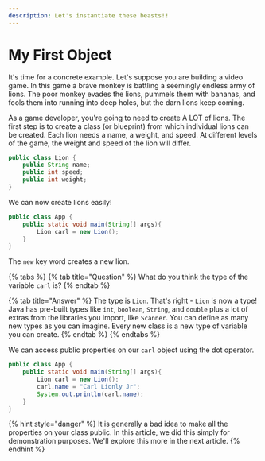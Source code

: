 ```yaml
---
description: Let's instantiate these beasts!!
---
```


# My First Object

It's time for a concrete example. Let's suppose you are building a video game. In this game a brave monkey is battling a seemingly endless army of lions. The poor monkey evades the lions, pummels them with bananas, and fools them into running into deep holes, but the darn lions keep coming. 

As a game developer, you're going to need to create A LOT of lions. The first step is to create a class \(or blueprint\) from which individual lions can be created. Each lion needs a name, a weight, and speed. At different levels of the game, the weight and speed of the lion will differ.  

```java
public class Lion {
    public String name;
    public int speed;
    public int weight; 
}
```

We can now create lions easily! 

```java
public class App {
    public static void main(String[] args){
        Lion carl = new Lion();
    }
}
```

The `new` key word creates a new lion.

{% tabs %}
{% tab title="Question" %}
What do you think the type of the variable `carl` is?
{% endtab %}

{% tab title="Answer" %}
The type is `Lion`. That's right - `Lion` is now a type! Java has pre-built types like `int`, `boolean`, `String`, and `double` plus a lot of extras from the libraries you import, like `Scanner`. You can define as many new types as you can imagine. Every new class is a new type of variable you can create. 
{% endtab %}
{% endtabs %}

We can access public properties on our `carl` object using the dot operator.

```java
public class App {
    public static void main(String[] args){
        Lion carl = new Lion();
        carl.name = "Carl Lionly Jr";
        System.out.println(carl.name);
    }
}
```

{% hint style="danger" %}
It is generally a bad idea to make all the properties on your class public. In this article, we did this simply for demonstration purposes. We'll explore this more in the next article. 
{% endhint %}


